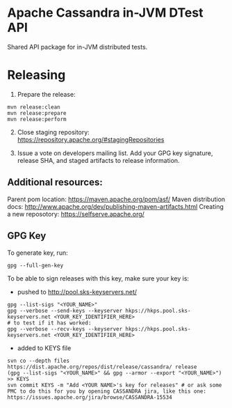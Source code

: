 # Apache Cassandra in-JVM DTest API

Shared API package for in-JVM distributed tests.

# Releasing

1. Prepare the release:

```
mvn release:clean
mvn release:prepare
mvn release:perform
```

2. Close staging repository: https://repository.apache.org/#stagingRepositories

3. Issue a vote on developers mailing list. Add your GPG key signature, release SHA, and staged artifacts to release information.

## Additional resources:

Parent pom location: https://maven.apache.org/pom/asf/
Maven distribution docs: http://www.apache.org/dev/publishing-maven-artifacts.html
Creating a new reposotory: https://selfserve.apache.org/

## GPG Key

To generate key, run:

```
gpg --full-gen-key
```

To be able to sign releases with this key, make sure your key is:

  * pushed to http://pool.sks-keyservers.net/

```
gpg --list-sigs "<YOUR_NAME>"
gpg --verbose --send-keys --keyserver hkps://hkps.pool.sks-keyservers.net <YOUR_KEY_IDENTIFIER_HERE>
# to test if it has worked:
gpg --verbose --recv-keys --keyserver hkps://hkps.pool.sks-keyservers.net <YOUR_KEY_IDENTIFIER_HERE>
```

  * added to KEYS file

```
svn co --depth files https://dist.apache.org/repos/dist/release/cassandra/ release
(gpg --list-sigs "<YOUR_NAME>" && gpg --armor --export "<YOUR_NAME>") >> KEYS
svn commit KEYS -m "Add <YOUR NAME>'s key for releases" # or ask some PMC to do this for you by opening CASSANDRA jira, like this one: https://issues.apache.org/jira/browse/CASSANDRA-15534
```